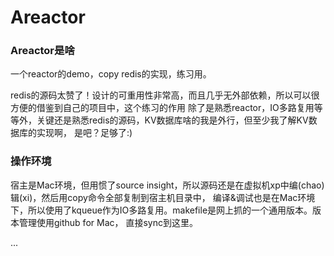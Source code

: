 Areactor
==================

### Areactor是啥
一个reactor的demo，copy redis的实现，练习用。

redis的源码太赞了！设计的可重用性非常高，而且几乎无外部依赖，所以可以很方便的借鉴到自己的项目中，这个练习的作用
除了是熟悉reactor，IO多路复用等等外，关键还是熟悉redis的源码，KV数据库啥的我是外行，但至少我了解KV数据库的实现啊，
是吧？足够了:)


### 操作环境
宿主是Mac环境，但用惯了source insight，所以源码还是在虚拟机xp中编(chao)辑(xi)，然后用copy命令全部复制到宿主机目录中，
编译&调试也是在Mac环境下，所以使用了kqueue作为IO多路复用。makefile是网上抓的一个通用版本。版本管理使用github for Mac，
直接sync到这里。

...

